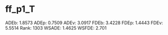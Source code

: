 # ff_p1_T

ADEb: 1.8573
ADEp: 0.7509
ADEv: 3.0917
FDEb: 3.4228
FDEp: 1.4443
FDEv: 5.5514
Rank: 1303
WSADE: 1.4625
WSFDE: 2.701